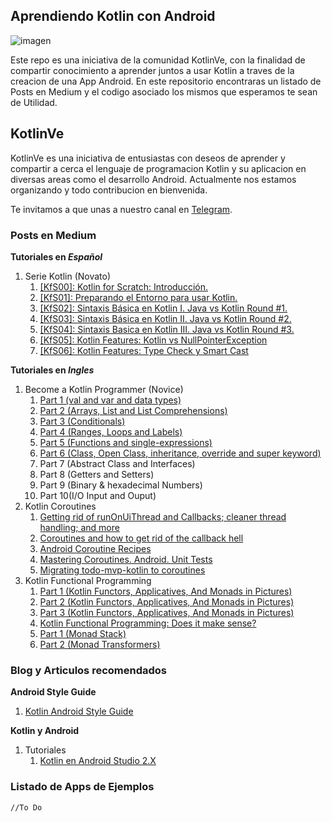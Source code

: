 ## Aprendiendo Kotlin con Android

![imagen](https://shirivo.files.wordpress.com/2017/05/dadi0kbxcaa-wwa.jpg)

Este repo es una iniciativa de la comunidad KotlinVe, con la finalidad de compartir conocimiento a aprender juntos a usar Kotlin a traves de la creacion de una App Android. En este repositorio encontraras un listado de Posts en Medium y el codigo asociado los mismos que esperamos te sean de Utilidad.

## KotlinVe

KotlinVe es una iniciativa de entusiastas con deseos de aprender y compartir a cerca el lenguaje de programacion Kotlin y su aplicacion en diversas areas como el desarrollo Android. Actualmente nos estamos organizando y todo contribucion en bienvenida.

Te invitamos a que unas a nuestro canal en [Telegram](https://t.me/kotlinve).

### Posts en Medium
__Tutoriales en *Español*__
1. Serie Kotlin (Novato)
	1. [[KfS00]: Kotlin for Scratch: Introducción.](https://goo.gl/xXiKaT)
	1. [[KfS01]: Preparando el Entorno para usar Kotlin.](https://goo.gl/YMJiNQ)
	1. [[KfS02]: Sintaxis Básica en Kotlin I. Java vs Kotlin Round #1.](https://goo.gl/SoQ4RQ)
	1. [[KfS03]: Sintaxis Básica en Kotlin II. Java vs Kotlin Round #2.](https://goo.gl/JbZz6d)
	1. [[KfS04]: Sintaxis Basica en Kotlin III. Java vs Kotlin Round #3.](https://goo.gl/ueWvym)
	1. [[KfS05]: Kotlin Features: Kotlin vs NullPointerException](https://goo.gl/Bs3PrJ)
	1. [[KfS06]: Kotlin Features: Type Check y Smart Cast](https://goo.gl/3KSHP5)

__Tutoriales en *Ingles*__
1. Become a Kotlin Programmer (Novice)
	1. [Part 1 (val and var and data types)](https://goo.gl/MPTLZi)
	1. [Part 2 (Arrays, List and List Comprehensions)](https://goo.gl/aJFBz1)
	1. [Part 3 (Conditionals)](https://goo.gl/GnRm8d)
	1. [Part 4 (Ranges, Loops and Labels)](https://goo.gl/aBfDXj)
	1. [Part 5 (Functions and single-expressions)](https://goo.gl/DXqAgt)
	1. [Part 6 (Class, Open Class, inheritance, override and super keyword)](https://goo.gl/bCEpbz)
	1. Part 7 (Abstract Class and Interfaces)
	1. Part 8 (Getters and Setters)
	1. Part 9 (Binary & hexadecimal Numbers)
	1. Part 10(I/O Input and Ouput)
1. Kotlin Coroutines
	1. [Getting rid of runOnUiThread and Callbacks; cleaner thread handling; and more](https://goo.gl/7gxc1n)
	1. [Coroutines and how to get rid of the callback hell](https://goo.gl/yDoqYD)
	1. [Android Coroutine Recipes](https://goo.gl/Zc8P6g)
	1. [Mastering Coroutines. Android. Unit Tests](https://goo.gl/pnNPMN)
	1. [Migrating todo-mvp-kotlin to coroutines](https://goo.gl/w2iotY)
1. Kotlin Functional Programming
	1. [Part 1 (Kotlin Functors, Applicatives, And Monads in Pictures)](https://goo.gl/8s3EWN)
	1. [Part 2 (Kotlin Functors, Applicatives, And Monads in Pictures)](https://goo.gl/94uojD)
	1. [Part 3 (Kotlin Functors, Applicatives, And Monads in Pictures)](https://goo.gl/qdsivP)
	1. [Kotlin Functional Programming: Does it make sense?](https://goo.gl/UmHpnY)
	1. [Part 1 (Monad Stack)](https://goo.gl/FZGXay)
	1. [Part 2 (Monad Transformers)](https://goo.gl/3xNAqR)

### Blog y Articulos recomendados
__Android Style Guide__
1. [Kotlin Android Style Guide](https://android.github.io/kotlin-guides/style.html)

__Kotlin y Android__
1. Tutoriales
	1. [Kotlin en Android Studio 2.X](https://goo.gl/mFsjSR)

### Listado de Apps de Ejemplos
```
//To Do
```
